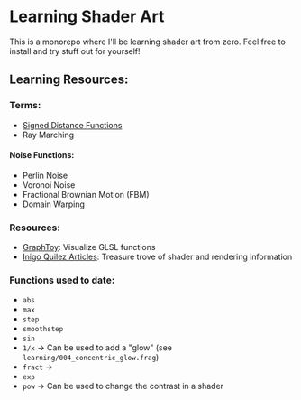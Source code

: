 # Learning Shader Art

This is a monorepo where I'll be learning shader art from zero.
Feel free to install and try stuff out for yourself!

## Learning Resources:

### Terms:

- [Signed Distance Functions](https://iquilezles.org/articles/distfunctions2d/)
- Ray Marching

#### Noise Functions:

- Perlin Noise
- Voronoi Noise
- Fractional Brownian Motion (FBM)
- Domain Warping

### Resources:

- [GraphToy](https://graphtoy.com/): Visualize GLSL functions
- [Inigo Quilez Articles](https://iquilezles.org/articles/): Treasure trove of shader and rendering information

### Functions used to date:

- `abs`
- `max`
- `step`
- `smoothstep`
- `sin`
- `1/x` -> Can be used to add a "glow" (see `learning/004_concentric_glow.frag`)
- `fract` ->
- `exp`
- `pow` -> Can be used to change the contrast in a shader
